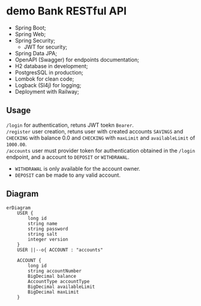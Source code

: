 # demo Bank RESTful API

- Spring Boot;
- Spring Web;
- Spring Security;
  - JWT for security;
- Spring Data JPA;
- OpenAPI (Swagger) for endpoints documentation;
- H2 database in development;
- PostgresSQL in production;
- Lombok for clean code;
- Logback (Sl4j) for logging;
- Deployment with Railway;

## Usage
`/login` for authentication, retuns JWT toekn `Bearer`.<br/>
`/register` user creation, retuns user with created accounts `SAVINGS` and `CHECKING` with balance 0.0 and `CHECKING` with `maxLimit` and `availableLimit` of `1000.00`.<br/>
`/accounts` user must provider token for authentication obtained in the `/login` endpoint, and a account to `DEPOSIT` or `WITHDRAWAL`.<br/>
- `WITHDRAWAL` is only available for the account owner.
- `DEPOSIT` can be made to any valid account.

## Diagram
```mermaid
erDiagram
    USER {
        long id
        string name
        string password
        string salt
        integer version
    }
    USER ||--o{ ACCOUNT : "accounts"

    ACCOUNT {
        long id
        string accountNumber
        BigDecimal balance
        AccountType accountType
        BigDecimal availableLimit
        BigDecimal maxLimit
    }

```
